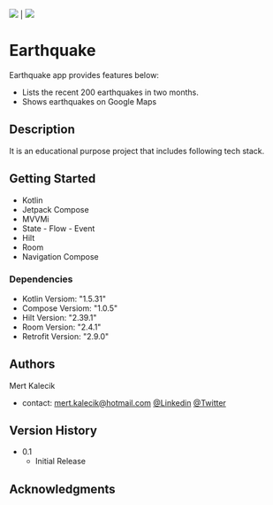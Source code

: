![](https://user-images.githubusercontent.com/38656031/152658527-9c771158-d808-4f28-9f0c-27ab21b36e32.png)  |  ![](https://user-images.githubusercontent.com/38656031/152658529-9cc39a3b-266f-4c01-96ef-73a73c00e124.png)


# Earthquake

Earthquake app provides features below:
* Lists the recent 200 earthquakes in two months.
* Shows earthquakes on Google Maps

## Description

It is an educational purpose project that includes following tech stack.

## Getting Started
* Kotlin
* Jetpack Compose
* MVVMi
* State - Flow - Event
* Hilt
* Room
* Navigation Compose


### Dependencies
* Kotlin Versiom: "1.5.31"
* Compose Versiom: "1.0.5"
* Hilt Version: "2.39.1"
* Room Version: "2.4.1"
* Retrofit Version: "2.9.0" 

## Authors

Mert Kalecik
* contact: mert.kalecik@hotmail.com
[@Linkedin](https://www.linkedin.com/in/mert-kalecik-129202b5)
[@Twitter](https://twitter.com/mertkalecik)

## Version History

* 0.1
    * Initial Release

## Acknowledgments

